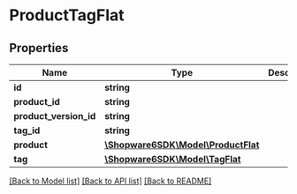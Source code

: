 # ProductTagFlat

## Properties
Name | Type | Description | Notes
------------ | ------------- | ------------- | -------------
**id** | **string** |  | [optional] 
**product_id** | **string** |  | 
**product_version_id** | **string** |  | [optional] 
**tag_id** | **string** |  | 
**product** | [**\Shopware6SDK\Model\ProductFlat**](ProductFlat.md) |  | [optional] 
**tag** | [**\Shopware6SDK\Model\TagFlat**](TagFlat.md) |  | [optional] 

[[Back to Model list]](../../README.md#documentation-for-models) [[Back to API list]](../../README.md#documentation-for-api-endpoints) [[Back to README]](../../README.md)

